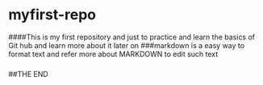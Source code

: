 # myfirst-repo
####This is my first repository and just to practice and learn the basics of Git hub and learn more about it later on 
###markdown is a easy way to format text and refer more about MARKDOWN to edit such text 
###



##THE END
